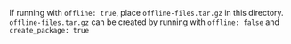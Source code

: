 If running with `offline: true`, place `offline-files.tar.gz` in this directory.
`offline-files.tar.gz` can be created by running with `offline: false` and
`create_package: true`
